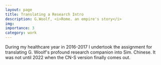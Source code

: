 ```yaml
---
layout: page
title: Translating a Research Intro
description: G.Woolf, <i>Rome. an empire's story</i>
img: 
importance: 3
category: work
---
```


During my healthcare year in 2016-2017 I undertook the assignment for translating G. Woolf's profound research companion into Sim. Chinese. It was not until 2022 when the CN-S version finally comes out. 